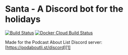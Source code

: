 # Santa - A Discord bot for the holidays

[![Build Status](https://travis-ci.com/Podcast-About-List/santa.svg?branch=master)][2]
[![Docker Cloud Build Status](https://img.shields.io/docker/cloud/build/ralphorama/santabot?label=build&logo=docker&logoColor=ffffff)][4]

Made for the Podcast About List Discord server: [https://podaboutli.st/discord][1]




[1]: https://podaboutli.st/discord
[2]: https://travis-ci.com/Podcast-About-List/santa
[3]: https://github.com/Podcast-About-List/santa/blob/master/docs/DESIGN.md
[4]: https://hub.docker.com/r/ralphorama/santabot
